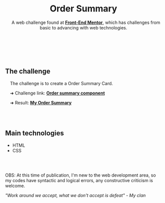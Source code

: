 
<header>
    <h1>Order Summary</h1>
    <p>
      &nbsp;&nbsp;&nbsp;&nbsp;A web challenge found at <a href="https://www.frontendmentor.io/challenges"><strong>Front-End Mentor</strong></a>, which has challenges from basic to advancing with web technologies.
    </P>
  </header>
  <br>
  <br>
  <main>
    <h2>
      The challenge
    </h2>
    <p>
      &nbsp;&nbsp;&nbsp;&nbsp;The challenge is to create a Order Summary Card.<br>   
    </p>
    <p>                                          
      &nbsp;&nbsp;&nbsp;&nbsp;➜ Challenge link: <a href="https://www.frontendmentor.io/challenges/order-summary-component-QlPmajDUj"><strong>Order summary component</strong></a>
    </p>
    <p>
      &nbsp;&nbsp;&nbsp;&nbsp;➜ Result: <a href="https://stl-felipegomes.github.io/order-summary/"><strong>My Order Summary</strong></a>
    </p>
  </main>
  <br>
  <br>
  <footer>
      <h2>Main technologies</h2>
    <p>
      <ul>
        <li>HTML</li>
        <li>CSS</li>
      </ul>
    </p>
  <br>
  <br>
    <p>
      OBS: At this time of publication, I'm new to the web development area, so my codes have syntactic and logical errors, any constructive criticism is welcome.
    </p>
    <p>
      <i>"Work around we accept, what we don't accept is defeat"<i> - My clan
    <p>
  <footer>
  
